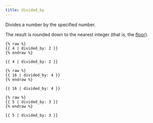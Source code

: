 ```yaml
---
title: divided_by
---
```


Divides a number by the specified number.

The result is rounded down to the nearest integer (that is, the [floor](/filters/floor)).

```liquid
{% raw %}
{{ 4 | divided_by: 2 }}
{% endraw %}
```

```text
{{ 4 | divided_by: 2 }}
```

```liquid
{% raw %}
{{ 16 | divided_by: 4 }}
{% endraw %}
```

```text
{{ 16 | divided_by: 4 }}
```

```liquid
{% raw %}
{{ 5 | divided_by: 3 }}
{% endraw %}
```

```text
{{ 5 | divided_by: 3 }}
```
